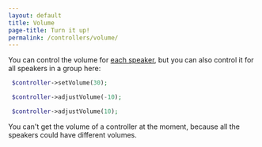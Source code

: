 ```yaml
---
layout: default
title: Volume
page-title: Turn it up!
permalink: /controllers/volume/
---
```


You can control the volume for [each speaker](../../usage/speakers/), but you can also control it for all speakers in a group here:

~~~php
 $controller->setVolume(30);

 $controller->adjustVolume(-10);

 $controller->adjustVolume(10);
~~~

<p class="message-warning">You can't get the volume of a controller at the moment, because all the speakers could have different volumes.</p>
